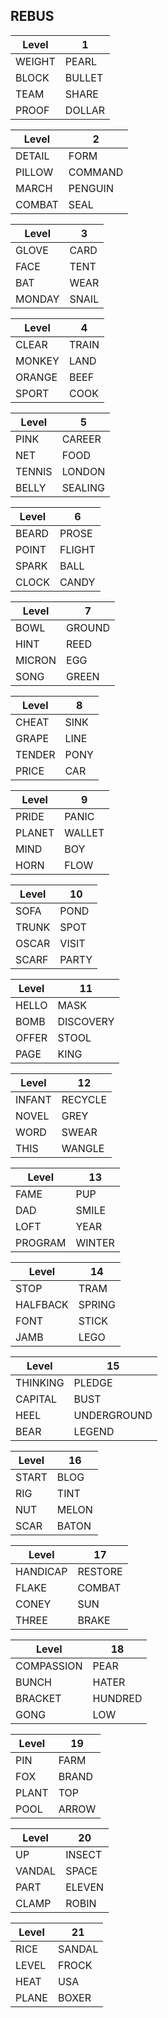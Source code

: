 ## REBUS

| Level     | 1         |
|-----------|-----------|
| WEIGHT    | PEARL     |
| BLOCK     | BULLET    |
| TEAM      | SHARE     |
| PROOF     | DOLLAR    |

| Level     | 2         |
|-----------|-----------|
| DETAIL    | FORM      |
| PILLOW    | COMMAND   |
| MARCH     | PENGUIN   |
| COMBAT    | SEAL      |

| Level     | 3         |
|-----------|-----------|
| GLOVE     | CARD      |
| FACE      | TENT      |
| BAT       | WEAR      |
| MONDAY    | SNAIL     |

| Level     | 4         |
|-----------|-----------|
| CLEAR     | TRAIN     |
| MONKEY    | LAND      |
| ORANGE    | BEEF      |
| SPORT     | COOK      |

| Level     | 5         |
|-----------|-----------|
| PINK      | CAREER    |
| NET       | FOOD      |
| TENNIS    | LONDON    |
| BELLY     | SEALING   |

| Level     | 6         |
|-----------|-----------|
| BEARD     | PROSE     |
| POINT     | FLIGHT    |
| SPARK     | BALL      |
| CLOCK     | CANDY     |

| Level     | 7         |
|-----------|-----------|
| BOWL      | GROUND    |
| HINT      | REED      |
| MICRON    | EGG       |
| SONG      | GREEN     |

| Level     | 8         |
|-----------|-----------|
| CHEAT     | SINK      |
| GRAPE     | LINE      |
| TENDER    | PONY      |
| PRICE     | CAR       |

| Level     | 9         |
|-----------|-----------|
| PRIDE     | PANIC     |
| PLANET    | WALLET    |
| MIND      | BOY       |
| HORN      | FLOW      |

| Level     | 10        |
|-----------|-----------|
| SOFA      | POND      |
| TRUNK     | SPOT      |
| OSCAR     | VISIT     |
| SCARF     | PARTY     |

| Level     | 11        |
|-----------|-----------|
| HELLO     | MASK      |
| BOMB      | DISCOVERY |
| OFFER     | STOOL     |
| PAGE      | KING      |

| Level     | 12        |
|-----------|-----------|
| INFANT    | RECYCLE   |
| NOVEL     | GREY      |
| WORD      | SWEAR     |
| THIS      | WANGLE    |

| Level     | 13        |
|-----------|-----------|
| FAME      | PUP       |
| DAD       | SMILE     |
| LOFT      | YEAR      |
| PROGRAM   | WINTER    |

| Level     | 14        |
|-----------|-----------|
| STOP      | TRAM      |
| HALFBACK  | SPRING    |
| FONT      | STICK     |
| JAMB      | LEGO      |

| Level     | 15        |
|-----------|-----------|
| THINKING  | PLEDGE    |
| CAPITAL   | BUST      |
| HEEL      | UNDERGROUND |
| BEAR      | LEGEND    |

| Level     | 16        |
|-----------|-----------|
| START     | BLOG      |
| RIG       | TINT      |
| NUT       | MELON     |
| SCAR      | BATON     |

| Level     | 17        |
|-----------|-----------|
| HANDICAP  | RESTORE   |
| FLAKE     | COMBAT    |
| CONEY     | SUN       |
| THREE     | BRAKE     |

| Level     | 18        |
|-----------|-----------|
| COMPASSION | PEAR      |
| BUNCH     | HATER     |
| BRACKET   | HUNDRED   |
| GONG      | LOW       |

| Level     | 19        |
|-----------|-----------|
| PIN       | FARM      |
| FOX       | BRAND     |
| PLANT     | TOP       |
| POOL      | ARROW     |

| Level     | 20        |
|-----------|-----------|
| UP        | INSECT    |
| VANDAL    | SPACE     |
| PART      | ELEVEN    |
| CLAMP     | ROBIN     |

| Level     | 21        |
|-----------|-----------|
| RICE      | SANDAL    |
| LEVEL     | FROCK     |
| HEAT      | USA       |
| PLANE     | BOXER     |
